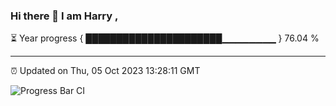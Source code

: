 ### Hi there 👋 I am Harry , 

⏳ Year progress { ██████████████████████▁▁▁▁▁▁▁▁ } 76.04 %

---

⏰ Updated on Thu, 05 Oct 2023 13:28:11 GMT

![Progress Bar CI](https://github.com/duykhang68/duykhang68/workflows/Progress%20Bar%20CI/badge.svg)
